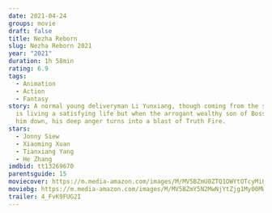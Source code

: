```yaml
---
date: 2021-04-24
groups: movie
draft: false
title: Nezha Reborn
slug: Nezha Reborn 2021
year: "2021"
duration: 1h 58min
rating: 6.9
tags:
  - Animation
  - Action
  - Fantasy
story: A normal young deliveryman Li Yunxiang, though coming from the slum area,
  is living a satisfying life but when the arrogant wealthy son of Boss beats
  him down, his deep anger turns into a blast of Truth Fire.
stars:
  - Jonny Siew
  - Xiaoming Xuan
  - Tianxiang Yang
  - He Zhang
imdbid: tt13269670
parentsguide: 15
moviecover: https://m.media-amazon.com/images/M/MV5BZmU0ZTQ1OWYtOTcyMi00OWVmLWJkNmEtY2I5OGEwYTJmM2Q1XkEyXkFqcGdeQXVyNDM1Nzc0MTI@._V1_FMjpg_UY914_.jpg
moviebg: https://m.media-amazon.com/images/M/MV5BZmY5N2MwNjYtZjg1My00MWNhLWIxNTMtMjQxMDVkMjRhNTdkXkEyXkFqcGdeQXVyNTkwODU3OTg@._V1_FMjpg_UX1200_.jpg
trailer: 4_FvK9FUG2I
---
```

